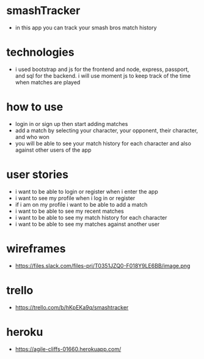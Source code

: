 # smashTracker
 - in this app you can track your smash bros match history 
 
# technologies 
- i used bootstrap and js for the frontend and node, express, passport, and sql for the backend. i will use moment js to keep track of the time when matches are played

# how to use
- login in or sign up then start adding matches
- add a match by selecting your character, your opponent, their character, and who won
- you will be able to see your match history for each character and also against other users of the app

# user stories
- i want to be able to login or register when i enter the app
- i want to see my profile when i log in or register
- if i am on my profile i want to be able to add a match
- i want to be able to see my recent matches
- i want to be able to see my match history for each character 
- i want to be able to see my matches against another user

# wireframes
- https://files.slack.com/files-pri/T0351JZQ0-F018Y9LE6BB/image.png

# trello
- https://trello.com/b/hKpEKa9q/smashtracker

# heroku 
- https://agile-cliffs-01660.herokuapp.com/
